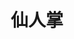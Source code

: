 ---
description: 金融资讯，包括各种政策、公告发布日期。
layout: post
results:
- primaryGenreName: Finance
  version: '1.0.0'
  trackViewUrl: https://itunes.apple.com/cn/app/xian-ren-zhang/id686300505?mt=8&uo=4
  artworkUrl100: http://a1829.phobos.apple.com/us/r30/Purple6/v4/0b/a2/67/0ba267ed-560e-149f-cfa0-14221e3818ff/mzl.uoqwwjme.png
  artworkUrl60: http://a134.phobos.apple.com/us/r30/Purple/v4/0a/d9/45/0ad945ee-9088-e2b7-2ae4-5be4cd3299aa/AppIcon57x57.png
  userRatingCountForCurrentVersion: 6
  sellerName: Shanghai Richeninfo Tech. Co.,Ltd.
  supportedDevices:
  - iPad3G
  - iPhone5c
  - iPhone-3GS
  - iPodTouchFifthGen
  - iPadFourthGen4G
  - iPadMini4G
  - iPadMini
  - iPadFourthGen
  - iPadThirdGen
  - iPadThirdGen4G
  - iPodTouchThirdGen
  - iPad23G
  - iPhone5s
  - iPhone4S
  - iPadWifi
  - iPhone4
  - iPodTouchourthGen
  - iPad2Wifi
  - iPhone5
  genres:
  - 财务
  - 新闻
  trackName: 仙人掌
  description: 提供国内领先的主题投资资讯，为利用碎片时间浏览资讯的投资者提供高效、精准的辅助决策信息，真正做到掌控资讯，先人一步！
  price: 0
  trackId: 686300505
  releaseDate: '2013-10-05T08:06:49Z'
  screenshotUrls:
  - http://a2.mzstatic.com/us/r30/Purple6/v4/9f/31/0b/9f310b30-a8bc-9d90-c240-1be8b82d2fef/screen1136x1136.jpeg
  - http://a3.mzstatic.com/us/r30/Purple4/v4/67/66/54/67665435-9aca-1b35-82ac-9f57e86b71fa/screen1136x1136.jpeg
  - http://a2.mzstatic.com/us/r30/Purple4/v4/90/50/2a/90502ab2-c28b-a729-3d95-da27c4a469f0/screen1136x1136.jpeg
  - http://a3.mzstatic.com/us/r30/Purple6/v4/c8/e8/0d/c8e80dc4-2312-65e5-697e-6e29f4e09c55/screen1136x1136.jpeg
  - http://a3.mzstatic.com/us/r30/Purple4/v4/e0/30/7b/e0307bd7-406e-343b-3dea-3fe4b4af8182/screen1136x1136.jpeg
  artistViewUrl: https://itunes.apple.com/cn/artist/shanghai-richeninfo-tech./id396458670?uo=4
  primaryGenreId: 6015
  userRatingCount: 6
  averageUserRatingForCurrentVersion: 5
  kind: software
  fileSizeBytes: '11674161'
  bundleId: com.richeninfo-cactus.xianrenzhang
  trackContentRating: 4+
  artistName: Shanghai Richeninfo Tech. Co.,Ltd.
  trackCensoredName: 仙人掌
  isGameCenterEnabled: false
  contentAdvisoryRating: 4+
  languageCodesISO2A:
  - EN
  - ZH
  averageUserRating: 5
  features: &a []
  wrapperType: software
  artworkUrl512: http://a1829.phobos.apple.com/us/r30/Purple6/v4/0b/a2/67/0ba267ed-560e-149f-cfa0-14221e3818ff/mzl.uoqwwjme.png
  formattedPrice: 免费
  artistId: 396458670
  genreIds:
  - '6015'
  - '6009'
  currency: CNY
  ipadScreenshotUrls: *a
category: 财务
tags: tag1
resultCount: 1
title: 仙人掌

---